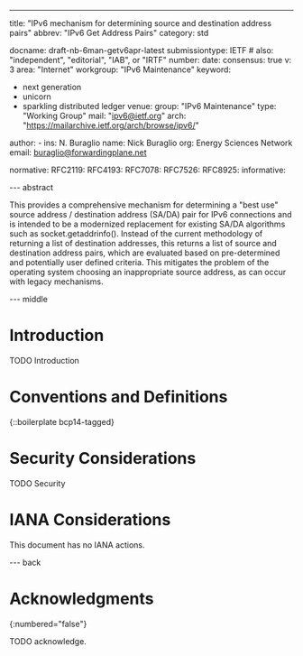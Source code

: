 ---
title: "IPv6 mechanism for determining source and destination address pairs"
abbrev: "IPv6 Get Address Pairs"
category: std

docname: draft-nb-6man-getv6apr-latest
submissiontype: IETF  # also: "independent", "editorial", "IAB", or "IRTF"
number:
date:
consensus: true
v: 3
area: "Internet"
workgroup: "IPv6 Maintenance"
keyword:
 - next generation
 - unicorn
 - sparkling distributed ledger
venue:
  group: "IPv6 Maintenance"
  type: "Working Group"
  mail: "ipv6@ietf.org"
  arch: "https://mailarchive.ietf.org/arch/browse/ipv6/"

author:
      -
        ins: N. Buraglio
        name: Nick Buraglio
        org: Energy Sciences Network
        email: buraglio@forwardingplane.net

normative:
  RFC2119:
  RFC4193:
  RFC7078:
  RFC7526:
  RFC8925:
informative:


--- abstract

This provides a comprehensive mechanism for determining a "best use" source address / destination address (SA/DA) pair for IPv6 connections and is intended to be a modernized replacement for existing SA/DA algorithms such as socket.getaddrinfo(). Instead of the current methodology of returning a list of destination addresses, this returns a list of source and destination address pairs, which are evaluated based on pre-determined and potentially user defined criteria. This mitigates the problem of the operating system choosing an inappropriate source address, as can occur with legacy mechanisms.

--- middle

# Introduction

TODO Introduction


# Conventions and Definitions

{::boilerplate bcp14-tagged}


# Security Considerations

TODO Security


# IANA Considerations

This document has no IANA actions.


--- back

# Acknowledgments
{:numbered="false"}

TODO acknowledge.
